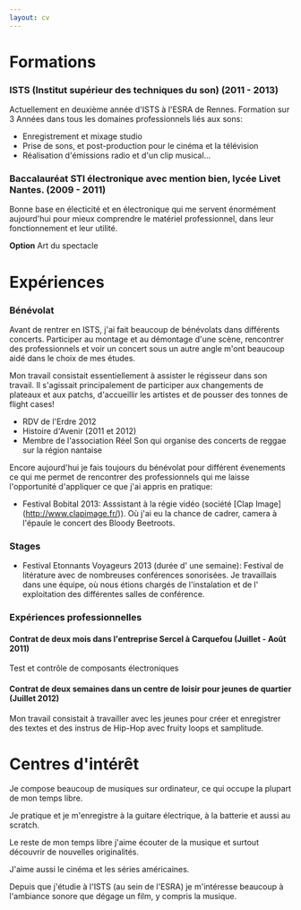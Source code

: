 ```yaml
---
layout: cv
---
```


Formations
==========
### ISTS (Institut supérieur des techniques du son) (2011 - 2013)
Actuellement en deuxième année d'ISTS à l'ESRA de Rennes.
Formation sur 3 Années dans tous les domaines professionnels liés aux sons:

- Enregistrement et mixage studio
- Prise de sons, et post-production pour le cinéma et la télévision
- Réalisation d'émissions radio et d'un clip musical...

### Baccalauréat STI électronique avec mention bien, lycée Livet Nantes. (2009 - 2011)
Bonne base en électicité et en électronique qui me servent énormément aujourd'hui pour mieux comprendre le
matériel professionnel, dans leur fonctionnement et leur utilité.

**Option** Art du spectacle

Expériences
===========
### Bénévolat
Avant de rentrer en ISTS, j'ai fait beaucoup de bénévolats dans différents concerts.
Participer au montage et au démontage d'une scène, rencontrer des professionnels et voir un concert sous un autre angle
m'ont beaucoup aidé dans le choix de mes études.

Mon travail consistait essentiellement à assister le régisseur dans
son travail.
Il s'agissait principalement de participer aux changements de plateaux et aux patchs,
d'accueillir les artistes et de pousser des tonnes de flight cases!  

- RDV de l'Erdre 2012
- Histoire d'Avenir (2011 et 2012)
- Membre de l'association Réel Son qui organise des concerts de reggae sur la région nantaise  

Encore aujourd'hui je fais toujours du bénévolat pour différent évenements ce qui me permet de rencontrer des professionnels qui me laisse l'opportunité d'appliquer ce que j'ai appris en pratique: 
- Festival Bobital 2013: Asssistant à la régie vidéo (société [Clap Image] (http://www.clapimage.fr/)). Où j'ai eu la chance de cadrer, camera à l'épaule le concert des Bloody Beetroots. 

### Stages 
- Festival Etonnants Voyageurs 2013 (durée d' une semaine): Festival de litérature avec de nombreuses conférences sonorisées. Je travaillais dans une équipe, où nous étions chargés de l'instalation et de l' exploitation des différentes salles de conférence.
### Expériences professionnelles
#### Contrat de deux mois dans l'entreprise Sercel à Carquefou (Juillet - Août 2011)
Test et contrôle de composants électroniques

#### Contrat de deux semaines dans un centre de loisir pour jeunes de quartier (Juillet 2012)
Mon travail consistait à travailler avec les jeunes pour créer et enregistrer des textes et
des instrus de Hip-Hop avec fruity loops et samplitude.

Centres d'intérêt
=================
Je compose beaucoup de musiques sur ordinateur, ce qui occupe la plupart de mon temps libre.

Je pratique et je m'enregistre à la guitare électrique, à la batterie et aussi au scratch.

Le reste de mon temps libre j'aime écouter de la musique et surtout découvrir de nouvelles originalités.

J'aime aussi le cinéma et les séries américaines.

Depuis que j'étudie à l'ISTS (au sein de l'ESRA) je m'intéresse beaucoup à l'ambiance sonore que dégage un film, y compris la musique.
